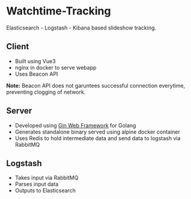 # Watchtime-Tracking

Elasticsearch - Logstash - Kibana based slideshow tracking.

## Client

- Built using Vue3
- nginx in docker to serve webapp
- Uses Beacon API

**Note:** Beacon API does not garuntees successful connection everytime, preventing clogging of network.

## Server

- Developed using [Gin Web Framework](https://github.com/gin-gonic/gin) for Golang
- Generates standalone binary served using alpine docker container
- Uses Redis to hold intermediate data and send data to logstash via RabbitMQ

## Logstash

- Takes input via RabbitMQ
- Parses input data
- Outputs to Elasticsearch